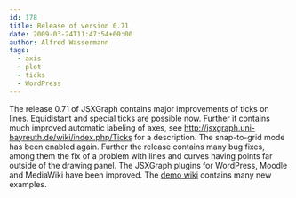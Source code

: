 ```yaml
---
id: 178
title: Release of version 0.71
date: 2009-03-24T11:47:54+00:00
author: Alfred Wassermann
tags:
  - axis
  - plot
  - ticks
  - WordPress
---
```

The release 0.71 of JSXGraph contains major improvements of ticks on lines. Equidistant and special ticks are possible now. Further it contains much improved automatic labeling of axes, see <http://jsxgraph.uni-bayreuth.de/wiki/index.php/Ticks> for a description. The snap-to-grid mode has been enabled again. Further the release contains many bug fixes, among them the fix of a problem with lines and curves having points far outside of the drawing panel. The JSXGraph plugins for WordPress, Moodle and MediaWiki have been improved. The [demo wiki](http://jsxgraph.uni-bayreuth.de/wiki/index.php/Category:Examples) contains many new examples.